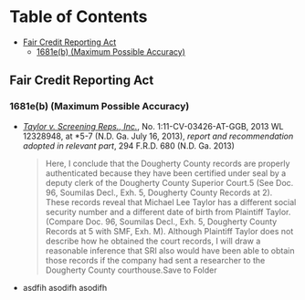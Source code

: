 # Table of Contents

- [Fair Credit Reporting Act](#fair-credit-reporting-act)
  - [1681e(b) (Maximum Possible Accuracy)](#1681eb-maximum-possible-accuracy)

## Fair Credit Reporting Act

### 1681e(b) (Maximum Possible Accuracy)

- [*Taylor v. Screening Reps., Inc.*](https://www.westlaw.com/Document/Ibbd41f1016db11e8b7ce8230219a322d/View/FullText.html?transitionType=Default&contextData=(sc.Default)&VR=3.0&RS=cblt1.0), No. 1:11-CV-03426-AT-GGB, 2013 WL 12328948, at *5-7 (N.D. Ga. July 16, 2013), *report and recommendation adopted in relevant part*, 294 F.R.D. 680 (N.D. Ga. 2013)
    > Here, I conclude that the Dougherty County records are properly authenticated because they have been certified under seal by a deputy clerk of the Dougherty County Superior Court.5 (See Doc. 96, Soumilas Decl., Exh. 5, Dougherty County Records at 2). These records reveal that Michael Lee Taylor has a different social security number and a different date of birth from Plaintiff Taylor. (Compare Doc. 96, Soumilas Decl., Exh. 5, Dougherty County Records at 5 with SMF, Exh. M). Although Plaintiff Taylor does not describe how he obtained the court records, I will draw a reasonable inference that SRI also would have been able to obtain those records if the company had sent a researcher to the Dougherty County courthouse.Save to Folder

- asdfih asodifh asodifh 
